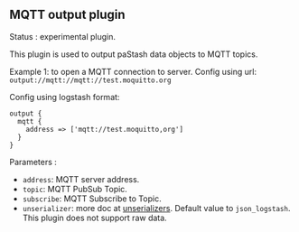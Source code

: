 MQTT output plugin
---

Status : experimental plugin.

This plugin is used to output paStash data objects to MQTT topics.

Example 1: to open a MQTT connection to server.
Config using url: ``output://mqtt://mqtt://test.moquitto.org``

Config using logstash format:
````
output {
  mqtt {
    address => ['mqtt://test.moquitto,org']
  }
}
````

Parameters :
* ``address``: MQTT server address.
* ``topic``: MQTT PubSub Topic.
* ``subscribe``: MQTT Subscribe to Topic.
* ``unserializer``: more doc at [unserializers](unserializers.md). Default value to ``json_logstash``. This plugin does not support raw data.
